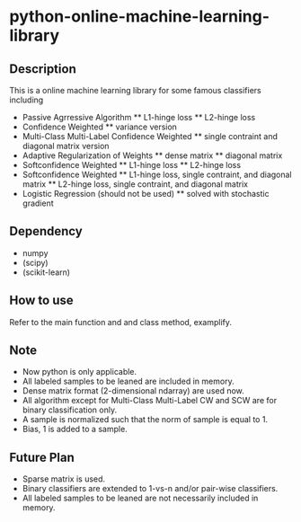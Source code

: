 # python-online-machine-learning-library

## Description

This is a online machine learning library for some famous classifiers including  

* Passive Agrressive Algorithm
** L1-hinge loss
** L2-hinge loss
* Confidence Weighted 
** variance version
* Multi-Class Multi-Label Confidence Weighted 
** single contraint and diagonal matrix version
* Adaptive Regularization of Weights
** dense matrix
** diagonal matrix
* Softconfidence Weighted
** L1-hinge loss
** L2-hinge loss
* Softconfidence Weighted
** L1-hinge loss, single contraint, and diagonal matrix
** L2-hinge loss, single contraint, and diagonal matrix
* Logistic Regression (should not be used)
** solved with stochastic gradient

## Dependency
* numpy
* (scipy)
* (scikit-learn)

## How to use
Refer to the main function and and class method, examplify.

## Note
* Now python is only applicable.
* All labeled samples to be leaned are included in memory.
* Dense matrix format (2-dimensional ndarray) are used now.
* All algorithm except for Multi-Class Multi-Label CW and SCW are for binary classification only.
* A sample is normalized such that the norm of sample is equal to 1.
* Bias, 1 is added to a sample.

## Future Plan
* Sparse matrix is used.
* Binary classifiers are extended to 1-vs-n and/or pair-wise classifiers.
* All labeled samples to be leaned are not necessarily included in memory.

